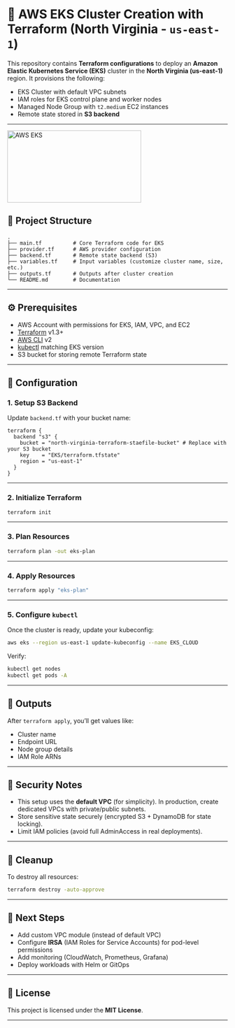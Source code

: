 # 🚀 AWS EKS Cluster Creation with Terraform (North Virginia - `us-east-1`)

This repository contains **Terraform configurations** to deploy an **Amazon Elastic Kubernetes Service (EKS)** cluster in the **North Virginia (us-east-1)** region.
It provisions the following:

* EKS Cluster with default VPC subnets
* IAM roles for EKS control plane and worker nodes
* Managed Node Group with `t2.medium` EC2 instances
* Remote state stored in **S3 backend**

---

<img width="306" height="165" alt="AWS EKS" src="https://github.com/user-attachments/assets/7fe61a90-3ced-4f4e-af41-8f585019c17c" />

## 📂 Project Structure

```
.
├── main.tf          # Core Terraform code for EKS
├── provider.tf      # AWS provider configuration
├── backend.tf       # Remote state backend (S3)
├── variables.tf     # Input variables (customize cluster name, size, etc.)
├── outputs.tf       # Outputs after cluster creation
└── README.md        # Documentation
```

---

## ⚙️ Prerequisites

* AWS Account with permissions for EKS, IAM, VPC, and EC2
* [Terraform](https://developer.hashicorp.com/terraform/downloads) v1.3+
* [AWS CLI](https://docs.aws.amazon.com/cli/latest/userguide/install-cliv2.html) v2
* [kubectl](https://kubernetes.io/docs/tasks/tools/) matching EKS version
* S3 bucket for storing remote Terraform state

---

## 🔧 Configuration

### 1. Setup S3 Backend

Update `backend.tf` with your bucket name:

```hcl
terraform {
  backend "s3" {
    bucket = "north-virginia-terraform-staefile-bucket" # Replace with your S3 bucket
    key    = "EKS/terraform.tfstate"
    region = "us-east-1"
  }
}
```

---

### 2. Initialize Terraform

```bash
terraform init
```

---

### 3. Plan Resources

```bash
terraform plan -out eks-plan
```

---

### 4. Apply Resources

```bash
terraform apply "eks-plan"
```

---

### 5. Configure `kubectl`

Once the cluster is ready, update your kubeconfig:

```bash
aws eks --region us-east-1 update-kubeconfig --name EKS_CLOUD
```

Verify:

```bash
kubectl get nodes
kubectl get pods -A
```

---

## 📜 Outputs

After `terraform apply`, you’ll get values like:

* Cluster name
* Endpoint URL
* Node group details
* IAM Role ARNs

---

## 🔐 Security Notes

* This setup uses the **default VPC** (for simplicity). In production, create dedicated VPCs with private/public subnets.
* Store sensitive state securely (encrypted S3 + DynamoDB for state locking).
* Limit IAM policies (avoid full AdminAccess in real deployments).

---

## 🧹 Cleanup

To destroy all resources:

```bash
terraform destroy -auto-approve
```

---

## 📌 Next Steps

* Add custom VPC module (instead of default VPC)
* Configure **IRSA** (IAM Roles for Service Accounts) for pod-level permissions
* Add monitoring (CloudWatch, Prometheus, Grafana)
* Deploy workloads with Helm or GitOps

---

## 📄 License

This project is licensed under the **MIT License**.

---

